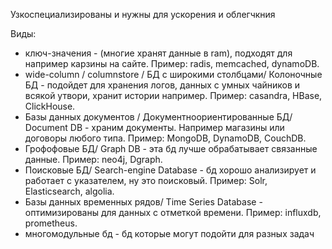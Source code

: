 Узкоспециализированы и нужны для ускорения и облегчкния

Виды:
- ключ-значения - (многие хранят данные в ram), подходят для например карзины на сайте. Пример: radis, memcached, dynamoDB.
- wide-column / columnstore / БД с широкими столбцами/ Колоночные БД - подойдет для хранения логов, данных с умных чайников и всякой утвори, хранит истории например. Пример: casandra, HBase, ClickHouse.
- Базы данных документов / Документноориентированные БД/ Document DB - храним документы. Например магазины или договоры любого типа. Пример: MongoDB, DynamoDB, CouchDB.
- Грофофовые БД/ Graph DB - эта бд лучше обрабатывает связанные данные. Пример: neo4j, Dgraph.
- Поисковые БД/ Search-engine Database - бд хорошо анализирует и работает с указателем, ну это поисковый. Пример: Solr, Elasticsearch, algolia.
- Базы данных временных рядов/ Time Series Database - оптимизированы для данных с отметкой времени. Пример: influxdb, prometheus.
- многомодульные бд - бд которые могут подойти для разных задач